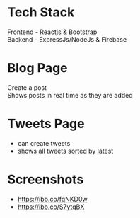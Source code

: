 # Tech Stack
Frontend - Reactjs & Bootstrap   
Backend - ExpressJs/NodeJs & Firebase  

# Blog Page
Create a post   
Shows posts in real time as they are added

# Tweets Page
- can create tweets
- shows all tweets sorted by latest

# Screenshots
- https://ibb.co/fqNKD0w
- https://ibb.co/S7ytqBX

####